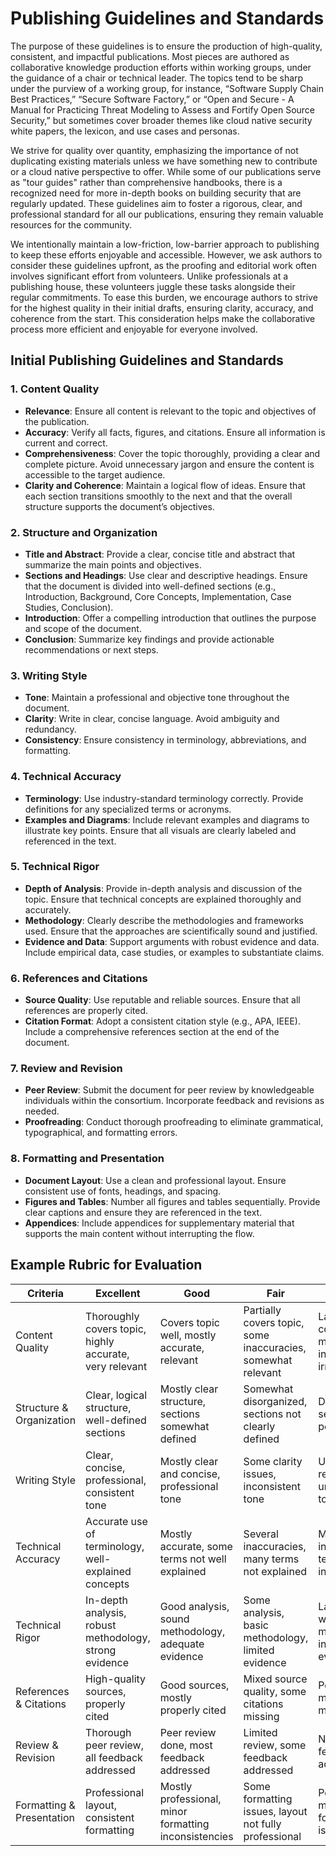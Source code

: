 # Publishing Guidelines and Standards

The purpose of these guidelines is to ensure the production of high-quality, consistent, and impactful publications. Most pieces are authored as collaborative knowledge production efforts within working groups, under the guidance of a chair or technical leader. 
The topics tend to be sharp under the purview of a working group, for instance, “Software Supply Chain Best Practices,” “Secure Software Factory,” or “Open and Secure - A Manual for Practicing Threat Modeling to Assess and Fortify Open Source Security,” but sometimes cover broader themes like cloud native security white papers, the lexicon, and use cases and personas.

We strive for quality over quantity, emphasizing the importance of not duplicating existing materials unless we have something new to contribute or a cloud native perspective to offer. 
While some of our publications serve as "tour guides" rather than comprehensive handbooks, there is a recognized need for more in-depth books on building security that are regularly updated. These guidelines aim to foster a rigorous, clear, and professional standard for all our publications, ensuring they remain valuable resources for the community.

We intentionally maintain a low-friction, low-barrier approach to publishing to keep these efforts enjoyable and accessible. 
However, we ask authors to consider these guidelines upfront, as the proofing and editorial work often involves significant effort from volunteers. Unlike professionals at a publishing house, these volunteers juggle these tasks alongside their regular commitments. To ease this burden, we encourage authors to strive for the highest quality in their initial drafts, ensuring clarity, accuracy, and coherence from the start. This consideration helps make the collaborative process more efficient and enjoyable for everyone involved.

## Initial Publishing Guidelines and Standards

### 1. Content Quality
- **Relevance**: Ensure all content is relevant to the topic and objectives of the publication.
- **Accuracy**: Verify all facts, figures, and citations. Ensure all information is current and correct.
- **Comprehensiveness**: Cover the topic thoroughly, providing a clear and complete picture. Avoid unnecessary jargon and ensure the content is accessible to the target audience.
- **Clarity and Coherence**: Maintain a logical flow of ideas. Ensure that each section transitions smoothly to the next and that the overall structure supports the document’s objectives.

### 2. Structure and Organization
- **Title and Abstract**: Provide a clear, concise title and abstract that summarize the main points and objectives.
- **Sections and Headings**: Use clear and descriptive headings. Ensure that the document is divided into well-defined sections (e.g., Introduction, Background, Core Concepts, Implementation, Case Studies, Conclusion).
- **Introduction**: Offer a compelling introduction that outlines the purpose and scope of the document.
- **Conclusion**: Summarize key findings and provide actionable recommendations or next steps.

### 3. Writing Style
- **Tone**: Maintain a professional and objective tone throughout the document.
- **Clarity**: Write in clear, concise language. Avoid ambiguity and redundancy.
- **Consistency**: Ensure consistency in terminology, abbreviations, and formatting.

### 4. Technical Accuracy
- **Terminology**: Use industry-standard terminology correctly. Provide definitions for any specialized terms or acronyms.
- **Examples and Diagrams**: Include relevant examples and diagrams to illustrate key points. Ensure that all visuals are clearly labeled and referenced in the text.

### 5. Technical Rigor
- **Depth of Analysis**: Provide in-depth analysis and discussion of the topic. Ensure that technical concepts are explained thoroughly and accurately.
- **Methodology**: Clearly describe the methodologies and frameworks used. Ensure that the approaches are scientifically sound and justified.
- **Evidence and Data**: Support arguments with robust evidence and data. Include empirical data, case studies, or examples to substantiate claims.

### 6. References and Citations
- **Source Quality**: Use reputable and reliable sources. Ensure that all references are properly cited.
- **Citation Format**: Adopt a consistent citation style (e.g., APA, IEEE). Include a comprehensive references section at the end of the document.

### 7. Review and Revision
- **Peer Review**: Submit the document for peer review by knowledgeable individuals within the consortium. Incorporate feedback and revisions as needed.
- **Proofreading**: Conduct thorough proofreading to eliminate grammatical, typographical, and formatting errors.

### 8. Formatting and Presentation
- **Document Layout**: Use a clean and professional layout. Ensure consistent use of fonts, headings, and spacing.
- **Figures and Tables**: Number all figures and tables sequentially. Provide clear captions and ensure they are referenced in the text.
- **Appendices**: Include appendices for supplementary material that supports the main content without interrupting the flow.

## Example Rubric for Evaluation

| Criteria            | Excellent                                                | Good                                                    | Fair                                                     | Poor                                                     |
|---------------------|----------------------------------------------------------|---------------------------------------------------------|----------------------------------------------------------|----------------------------------------------------------|
| Content Quality     | Thoroughly covers topic, highly accurate, very relevant  | Covers topic well, mostly accurate, relevant             | Partially covers topic, some inaccuracies, somewhat relevant | Lacks coverage, many inaccuracies, irrelevant            |
| Structure & Organization | Clear, logical structure, well-defined sections        | Mostly clear structure, sections somewhat defined         | Somewhat disorganized, sections not clearly defined       | Disorganized, sections poorly defined                    |
| Writing Style       | Clear, concise, professional, consistent tone            | Mostly clear and concise, professional tone               | Some clarity issues, inconsistent tone                    | Unclear, redundant, unprofessional tone                  |
| Technical Accuracy  | Accurate use of terminology, well-explained concepts     | Mostly accurate, some terms not well explained            | Several inaccuracies, many terms not explained            | Many inaccuracies, terms used incorrectly                |
| Technical Rigor     | In-depth analysis, robust methodology, strong evidence   | Good analysis, sound methodology, adequate evidence       | Some analysis, basic methodology, limited evidence        | Lacks depth, weak methodology, insufficient evidence     |
| References & Citations | High-quality sources, properly cited                     | Good sources, mostly properly cited                        | Mixed source quality, some citations missing              | Poor sources, many citations missing                     |
| Review & Revision   | Thorough peer review, all feedback addressed             | Peer review done, most feedback addressed                  | Limited review, some feedback addressed                   | No review, feedback not addressed                        |
| Formatting & Presentation | Professional layout, consistent formatting           | Mostly professional, minor formatting inconsistencies      | Some formatting issues, layout not fully professional     | Poor layout, many formatting issues                      |
